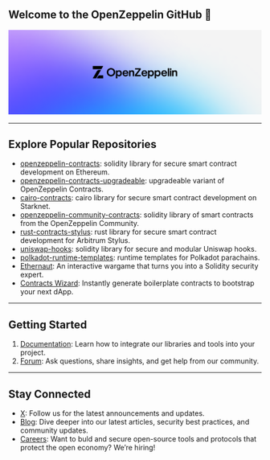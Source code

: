
## Welcome to the OpenZeppelin GitHub 👋

<img width="1500" alt="OpenZeppelin-Banner-DarkLogo" src="https://github.com/OpenZeppelin/.github/blob/main/banner.png">

---

## Explore Popular Repositories

- [openzeppelin-contracts](https://github.com/OpenZeppelin/openzeppelin-contracts): solidity library for secure smart contract development on Ethereum.
- [openzeppelin-contracts-upgradeable](https://github.com/OpenZeppelin/openzeppelin-contracts-upgradeable): upgradeable variant of OpenZeppelin Contracts.
- [cairo-contracts](https://github.com/OpenZeppelin/cairo-contracts): cairo library for secure smart contract development on Starknet.
- [openzeppelin-community-contracts](https://github.com/OpenZeppelin/openzeppelin-community-contracts): solidity library of smart contracts from the OpenZeppelin Community.
- [rust-contracts-stylus](https://github.com/OpenZeppelin/rust-contracts-stylus): rust library for secure smart contract development for Arbitrum Stylus.
- [uniswap-hooks](https://github.com/OpenZeppelin/uniswap-hooks): solidity library for secure and modular Uniswap hooks.
- [polkadot-runtime-templates](https://github.com/OpenZeppelin/polkadot-runtime-templates): runtime templates for Polkadot parachains.
- [Ethernaut](https://github.com/OpenZeppelin/ethernaut): An interactive wargame that turns you into a Solidity security expert.
- [Contracts Wizard](https://github.com/OpenZeppelin/contracts-wizard): Instantly generate boilerplate contracts to bootstrap your next dApp.

---

## Getting Started
1. [Documentation](https://docs.openzeppelin.com/): Learn how to integrate our libraries and tools into your project.
2. [Forum](https://forum.openzeppelin.com/): Ask questions, share insights, and get help from our community.

---

## Stay Connected
- [X](https://x.com/openzeppelin): Follow us for the latest announcements and updates.
- [Blog](https://blog.openzeppelin.com/): Dive deeper into our latest articles, security best practices, and community updates.
- [Careers](https://www.openzeppelin.com/careers): Want to buld and secure open-source tools and protocols that protect the open economy? We’re hiring!
